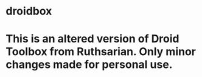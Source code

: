 # droidbox

# This is an altered version of Droid Toolbox from Ruthsarian. Only minor changes made for personal use. 
